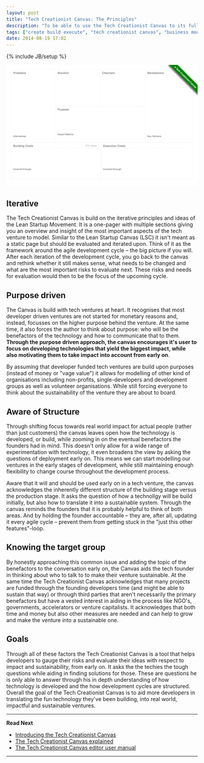 ```yaml
---
layout: post
title: "Tech Creationist Canvas: The Principles"
description: "To be able to use the Tech Creationist Canvas to its full extend, you should understand the underlying ideas and principles. This article covers them and will explain to you what I mean when I say it is iterative, purpose driven, aware of the structures and knows its target group. The article also clearly states the goal I have behind building, maintaining and promoting the Tech Creationist Canvas and its methods. "
tags: ["create build execute", "tech creationist canvas", "business model canvas", "cbe", "lean startup canvas", "lean startup", "principles"]
date: 2014-08-19 17:02
---
```

{% include JB/setup %}

[![The Tech Creationist Canvas](/assets/content/posts/tech-creationist-canvas.png)](/assets/content/posts/tech-creationist-canvas.png)


## Iterative

The Tech Creationist Canvas is build on the iterative principles and ideas of the Lean Startup Movement. It is a one-pager with multiple sections giving you an overview and insight of the most important aspects of the tech venture to model. Similar to the Lean Startup Canvas (LSC) it isn't meant as a static page but should be evaluated and iterated upon. Think of it as the framework around the agile development cycle – the big picture if you will. After each iteration of the development cycle, you go back to the canvas and rethink whether it still makes sense, what needs to be changed and what are the most important risks to evaluate next. These risks and needs for evaluation would then to be the focus of the upcoming cycle.

## Purpose driven

The Canvas is build with tech ventures at heart. It recognises that most developer driven ventures are not started for monetary reasons and, instead, focusses on the higher purpose behind the venture. At the same time, it also forces the author to think about purpose: who will be the benefactors of the technology and how to communicate that to them. **Through the purpose driven approach, the canvas encourages it's user to focus on developing technologies that yield the biggest impact, while also motivating them to take impact into account from early on**.

By assuming that developer funded tech ventures are build upon purposes (instead of money or "vage value") it allows for modelling of other kind of organisations including non-profits, single-developers and development groups as well as volunteer organisations. While still forcing everyone to think about the sustainability of the venture they are about to board.

## Aware of Structure

Through shifting focus towards real world impact for actual people (rather than just customers) the canvas leaves open how the technology is developed, or build, while zooming in on the eventual benefactors the founders had in mind. This doesn't only allow for a wide range of experimentation with technology, it even broadens the view by asking the questions of deployment early on. This means we can start modelling our ventures in the early stages of development, while still maintaining enough flexibility to change course throughout the development process.

Aware that it will and should be used early on in a tech venture, the canvas acknowledges the inherently different structure of the building stage versus the production stage. It asks the question of how a technollgy will be build initially, but also how to translate it into a sustainable system. Through the canvas reminds the founders that it is probably helpful to think of both areas. And by holding the founder accountable – they are, after all, updating it every agile cycle –  prevent them from getting stuck in the "just this other features"-loop.

## Knowing the target group

By honestly approaching this common issue and adding the topic of the benefactors to the conversation early on, the Canvas aids the tech founder in thinking about who to talk to to make their venture sustainable. At the same time the Tech Creationist Canvas acknowledges that many projects are funded through the founding developers time (and might be able to sustain that way) or through third parties that aren't necessarily the primary benefactors but have a vested interest in aiding in the process like NGO's, governments, accelerators or venture capitalists. It acknowledges that both time and money but also other measures are needed and can help to grow and make the venture into a sustainable one.

## Goals

Through all of these factors the Tech Creationist Canvas is a tool that helps developers to gauge their risks and evaluate their ideas with respect to impact and sustainability, from early on. It asks the the techies the tough questions while aiding in finding solutions for those. These are questions he is only able to answer through his in depth understanding of how technology is developed and the how development cycles are structured. Overall the goal of the Tech Creationist Canvas is to aid more developers in translating the fun technology they've been building, into real world, impactful and sustainable ventures.

---

**Read Next**

 - [Introducing the Tech Creationist Canvas](/2014/08/19/introducing-the-tech-creationist-canvas/)
 - [The Tech Creationist Canvas explained](/2014/08/19/tech-creationist-canvas-explained/)
 - [The Tech Creationist Canvas editor user manual](/2014/08/19/the-tech-creationist-canvas-editor/)

---
